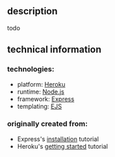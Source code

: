 
## description

todo

## technical information

### technologies:

* platform: [Heroku](https://www.heroku.com/)
* runtime: [Node.js](https://nodejs.org/en/)
* framework: [Express](http://expressjs.com/)
* templating: [EJS](http://ejs.co/)

### originally created from:

* Express's [installation](http://expressjs.com/en/starter/installing.html) tutorial
* Heroku's [getting started](https://devcenter.heroku.com/articles/getting-started-with-nodejs#introduction) tutorial
